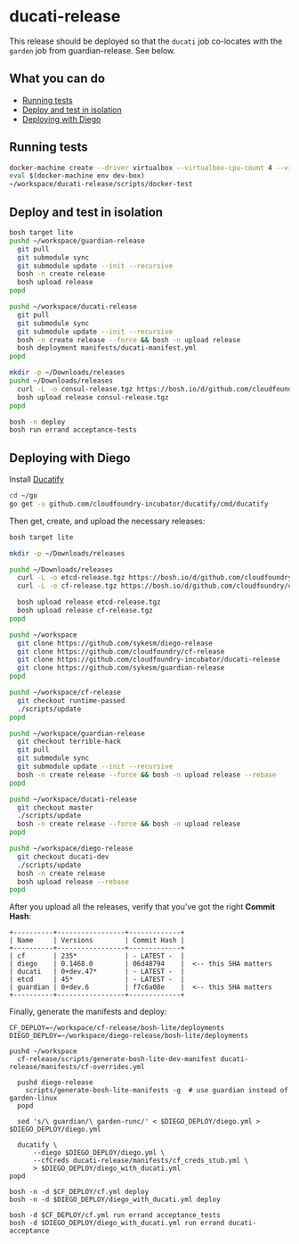 # ducati-release

This release should be deployed so that the `ducati` job co-locates with the `garden` job from guardian-release.  See below.

## What you can do
- [Running tests](#running-tests)
- [Deploy and test in isolation](#deploy-and-test-in-isolation)
- [Deploying with Diego](#deploying-with-diego)

## Running tests

```bash
docker-machine create --driver virtualbox --virtualbox-cpu-count 4 --virtualbox-memory 2048 dev-box
eval $(docker-machine env dev-box)
~/workspace/ducati-release/scripts/docker-test
```

## Deploy and test in isolation

```bash
bosh target lite
pushd ~/workspace/guardian-release
  git pull
  git submodule sync
  git submodule update --init --recursive
  bosh -n create release
  bosh upload release
popd

pushd ~/workspace/ducati-release
  git pull
  git submodule sync
  git submodule update --init --recursive
  bosh -n create release --force && bosh -n upload release
  bosh deployment manifests/ducati-manifest.yml
popd

mkdir -p ~/Downloads/releases
pushd ~/Downloads/releases
  curl -L -o consul-release.tgz https://bosh.io/d/github.com/cloudfoundry-incubator/consul-release
  bosh upload release consul-release.tgz
popd

bosh -n deploy
bosh run errand acceptance-tests
```

## Deploying with Diego

Install [Ducatify](https://github.com/cloudfoundry-incubator/ducatify/releases)

```bash
cd ~/go
go get -u github.com/cloudfoundry-incubator/ducatify/cmd/ducatify
```

Then get, create, and upload the necessary releases:

```bash
bosh target lite

mkdir -p ~/Downloads/releases

pushd ~/Downloads/releases
  curl -L -o etcd-release.tgz https://bosh.io/d/github.com/cloudfoundry-incubator/etcd-release
  curl -L -o cf-release.tgz https://bosh.io/d/github.com/cloudfoundry/cf-release

  bosh upload release etcd-release.tgz
  bosh upload release cf-release.tgz
popd

pushd ~/workspace
  git clone https://github.com/sykesm/diego-release
  git clone https://github.com/cloudfoundry/cf-release
  git clone https://github.com/cloudfoundry-incubator/ducati-release
  git clone https://github.com/sykesm/guardian-release
popd

pushd ~/workspace/cf-release
  git checkout runtime-passed
  ./scripts/update
popd

pushd ~/workspace/guardian-release
  git checkout terrible-hack
  git pull
  git submodule sync
  git submodule update --init --recursive
  bosh -n create release --force && bosh -n upload release --rebase
popd

pushd ~/workspace/ducati-release
  git checkout master
  ./scripts/update
  bosh -n create release --force && bosh -n upload release
popd

pushd ~/workspace/diego-release
  git checkout ducati-dev
  ./scripts/update
  bosh -n create release
  bosh upload release --rebase
popd
```

After you upload all the releases, verify that you've got the right **Commit Hash**:
```
+----------+-----------------+-------------+
| Name     | Versions        | Commit Hash |
+----------+-----------------+-------------+
| cf       | 235*            | - LATEST -  |
| diego    | 0.1468.0        | 06d48794    |  <-- this SHA matters
| ducati   | 0+dev.47*       | - LATEST -  |
| etcd     | 45*             | - LATEST -  |
| guardian | 0+dev.6         | f7c6a08e    |  <-- this SHA matters
+----------+-----------------+-------------+
```

Finally, generate the manifests and deploy:

```
CF_DEPLOY=~/workspace/cf-release/bosh-lite/deployments
DIEGO_DEPLOY=~/workspace/diego-release/bosh-lite/deployments

pushd ~/workspace
  cf-release/scripts/generate-bosh-lite-dev-manifest ducati-release/manifests/cf-overrides.yml

  pushd diego-release
    scripts/generate-bosh-lite-manifests -g  # use guardian instead of garden-linux
  popd

  sed 's/\ guardian/\ garden-runc/' < $DIEGO_DEPLOY/diego.yml > $DIEGO_DEPLOY/diego.yml

  ducatify \
      --diego $DIEGO_DEPLOY/diego.yml \
      --cfCreds ducati-release/manifests/cf_creds_stub.yml \
      > $DIEGO_DEPLOY/diego_with_ducati.yml
popd

bosh -n -d $CF_DEPLOY/cf.yml deploy
bosh -n -d $DIEGO_DEPLOY/diego_with_ducati.yml deploy

bosh -d $CF_DEPLOY/cf.yml run errand acceptance_tests
bosh -d $DIEGO_DEPLOY/diego_with_ducati.yml run errand ducati-acceptance
```
